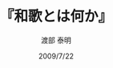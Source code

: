 ---
title: "『和歌とは何か』"
description: "たった三十一文字の歌のなかに、枕詞や序詞など、無用ともみえるレトリックが使われる理由とは?答えのカギは、「演技」という視点にあった―。身近な疑問を入口に、古典和歌の豊富な具体例をあげながら、千三百年も続いてきた文学形式の謎に真っ向から取り組む。歌の言葉と人が生きることの深いかかわりを読み解く、刺激的な一書。"
date:  2009/7/22
draft: false
hideToc: false
enableToc: true
enableTocContent: false
author: "渡部 泰明"
tags: 
- 和歌
category: 
- 日本文学
series:
- 岩波新書
- 早稲田大学必修基礎演習テキスト100(2020年度)
image: images/feature2/content.png
---